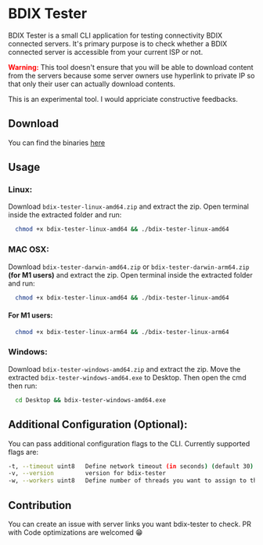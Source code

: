 # BDIX Tester

BDIX Tester is a small CLI application for testing connectivity BDIX connected servers. It's primary purpose is to check whether a BDIX connected server is accessible from your current ISP or not.

<span style="color: red">**Warning:**</span> This tool doesn't ensure that you will be able to download content from the servers because some server owners use hyperlink to private IP so that only their user can actually download contents.

This is an experimental tool. I would appriciate constructive feedbacks.

## Download

You can find the binaries [here](https://github.com/sadmansakib/bdix-server-checker/releases/latest)

## Usage

### **Linux:**

Download `bdix-tester-linux-amd64.zip` and extract the zip. Open terminal inside the extracted folder and run: 

```sh
  chmod +x bdix-tester-linux-amd64 && ./bdix-tester-linux-amd64
```

### **MAC OSX:**
Download `bdix-tester-darwin-amd64.zip` or `bdix-tester-darwin-arm64.zip` **(for M1 users)** and extract the zip. Open terminal inside the extracted folder and run: 

```sh
  chmod +x bdix-tester-linux-amd64 && ./bdix-tester-linux-amd64
```
#### **For M1 users:**

```sh
  chmod +x bdix-tester-linux-arm64 && ./bdix-tester-linux-arm64
```

### **Windows:**
Download `bdix-tester-windows-amd64.zip` and extract the zip. Move the extracted `bdix-tester-windows-amd64.exe` to Desktop. Then open the cmd then run:

```sh
  cd Desktop && bdix-tester-windows-amd64.exe
```

## Additional Configuration (Optional):
You can pass additional configuration flags to the CLI. Currently supported flags are:

```sh
-t, --timeout uint8   Define network timeout (in seconds) (default 30)
-v, --version         version for bdix-tester
-w, --workers uint8   Define number of threads you want to assign to the program (default 2)
```

## Contribution

You can create an issue with server links you want bdix-tester to check. PR with Code optimizations are welcomed :grin: